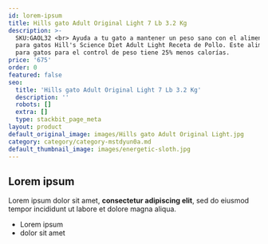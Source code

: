 ```yaml
---
id: lorem-ipsum
title: Hills gato Adult Original Light 7 Lb 3.2 Kg
description: >-
  SKU:GAOL32 <br> Ayuda a tu gato a mantener un peso sano con el alimento seco
  para gatos Hill's Science Diet Adult Light Receta de Pollo. Este alimento seco
  para gatos para el control de peso tiene 25% menos calorías. 
price: '675'
order: 0
featured: false
seo:
  title: 'Hills gato Adult Original Light 7 Lb 3.2 Kg'
  description: ''
  robots: []
  extra: []
  type: stackbit_page_meta
layout: product
default_original_image: images/Hills gato Adult Original Light.jpg
category: category/category-mstdyun0a.md
default_thumbnail_image: images/energetic-sloth.jpg
---
```

## Lorem ipsum

Lorem ipsum dolor sit amet, **consectetur adipiscing elit**, sed do eiusmod tempor incididunt ut labore et dolore magna aliqua.

- Lorem ipsum
- dolor sit amet